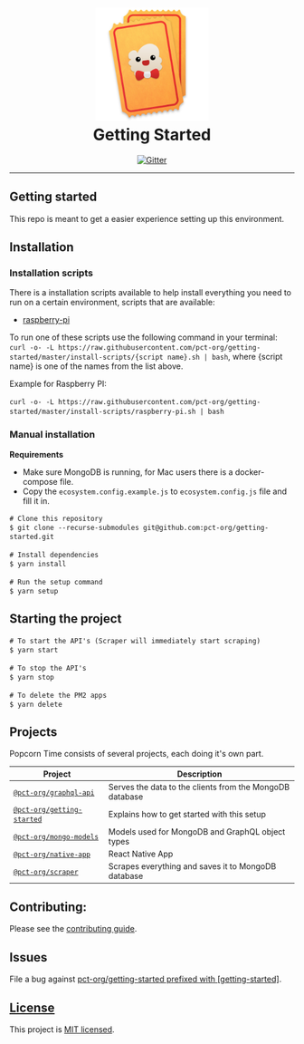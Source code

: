 <h1 align="center">
  <img height="200" width="200" src="https://github.com/pct-org/getting-started/blob/master/.github/logo.png" alt="logo" />
  <br />
  Getting Started
</h1>

<div align="center">
  <a target="_blank" href="https://gitter.im/pct-org/app?utm_source=badge&utm_medium=badge&utm_campaign=pr-badge&utm_content=badge">
    <img src="https://badges.gitter.im/popcorn-time-desktop.svg" alt="Gitter" />
  </a>
</div>

---
## Getting started

This repo is meant to get a easier experience setting up this environment.

## Installation

### Installation scripts

There is a installation scripts available to help install everything you need to run on a certain environment, scripts that are available:
- [raspberry-pi](./install-scripts/raspberry-pi.sh)

To run one of these scripts use the following command in your terminal:
`curl -o- -L https://raw.githubusercontent.com/pct-org/getting-started/master/install-scripts/{script name}.sh | bash`, where {script name} is one of the names from the list above. 

Example for Raspberry PI: 

`curl -o- -L https://raw.githubusercontent.com/pct-org/getting-started/master/install-scripts/raspberry-pi.sh | bash`

### Manual installation

**Requirements**
- Make sure MongoDB is running, for Mac users there is a docker-compose file.
- Copy the `ecosystem.config.example.js` to `ecosystem.config.js` file and fill it in.

```shell script
# Clone this repository
$ git clone --recurse-submodules git@github.com:pct-org/getting-started.git

# Install dependencies
$ yarn install

# Run the setup command
$ yarn setup
```

## Starting the project

```shell script
# To start the API's (Scraper will immediately start scraping)
$ yarn start

# To stop the API's
$ yarn stop

# To delete the PM2 apps
$ yarn delete
```

## Projects

Popcorn Time consists of several projects, each doing it's own part.

| Project                      | Description |
| ---------------------------- | -------------------------------------------------------- |
| [`@pct-org/graphql-api`]     | Serves the data to the clients from the MongoDB database |
| [`@pct-org/getting-started`] | Explains how to get started with this setup              |
| [`@pct-org/mongo-models`]    | Models used for MongoDB and GraphQL object types         |
| [`@pct-org/native-app`]      | React Native App                                         |
| [`@pct-org/scraper`]         | Scrapes everything and saves it to MongoDB database      |

## Contributing:

Please see the [contributing guide].

## Issues

File a bug against [pct-org/getting-started prefixed with \[getting-started\]](https://github.com/pct-org/getting-started/issues/new?title=[getting-started]%20).

## [License](./LICENSE)

This project is [MIT licensed](./LICENSE).

[contributing guide]: ./CONTRIBUTING.md
[`@pct-org/graphql-api`]: https://github.com/pct-org/graphql-api
[`@pct-org/getting-started`]: https://github.com/pct-org/getting-started
[`@pct-org/mongo-models`]: https://github.com/pct-org/mongo-models
[`@pct-org/native-app`]: https://github.com/pct-org/native-app
[`@pct-org/scraper`]: https://github.com/pct-org/scraper
